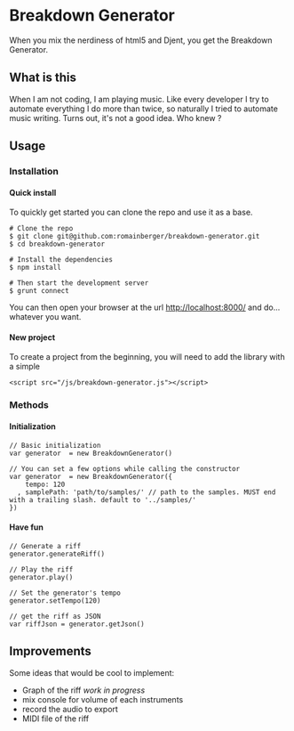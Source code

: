 # Breakdown Generator

When you mix the nerdiness of html5 and Djent, you get the Breakdown Generator.

## What is this

When I am not coding, I am playing music. Like every developer I try to automate everything I do more than twice, so naturally I tried to automate music writing. Turns out, it's not a good idea. Who knew ?

## Usage

### Installation

#### Quick install

To quickly get started you can clone the repo and use it as a base.

    # Clone the repo
    $ git clone git@github.com:romainberger/breakdown-generator.git
    $ cd breakdown-generator

    # Install the dependencies
    $ npm install

    # Then start the development server
    $ grunt connect

You can then open your browser at the url [http://localhost:8000/](http://localhost:8000/) and do... whatever you want.

#### New project

To create a project from the beginning, you will need to add the library with a simple

    <script src="/js/breakdown-generator.js"></script>

### Methods

#### Initialization

    // Basic initialization
    var generator  = new BreakdownGenerator()

    // You can set a few options while calling the constructor
    var generator  = new BreakdownGenerator({
        tempo: 120
      , samplePath: 'path/to/samples/' // path to the samples. MUST end with a trailing slash. default to '../samples/'
    })

#### Have fun

    // Generate a riff
    generator.generateRiff()

    // Play the riff
    generator.play()

    // Set the generator's tempo
    generator.setTempo(120)

    // get the riff as JSON
    var riffJson = generator.getJson()

## Improvements

Some ideas that would be cool to implement:

* Graph of the riff *work in progress*
* mix console for volume of each instruments
* record the audio to export
* MIDI file of the riff
